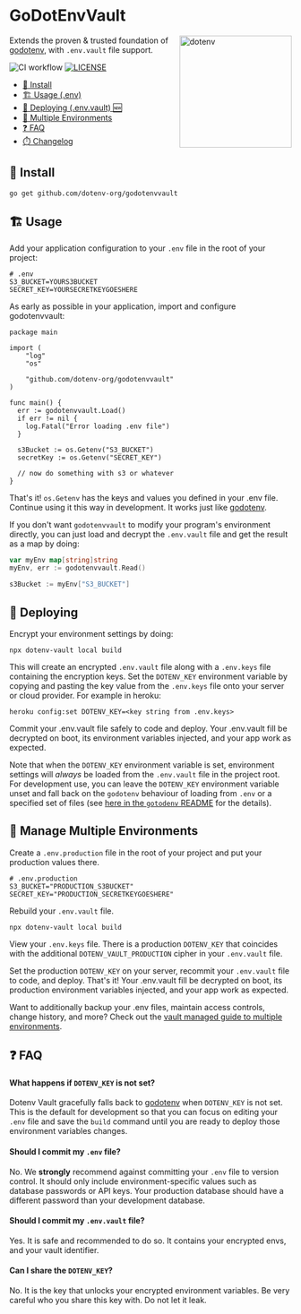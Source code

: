 # GoDotEnvVault

<img src="https://raw.githubusercontent.com/motdotla/dotenv/master/dotenv.svg" alt="dotenv" align="right" width="200" />

Extends the proven & trusted foundation of
[godotenv](https://github.com/joho/godotenv), with `.env.vault` file
support.

![CI workflow](https://github.com/dotenv-org/godotenvvault/actions/workflows/ci.yml/badge.svg)
[![LICENSE](https://img.shields.io/github/license/dotenv-org/godotenvvault.svg)](LICENSE)

* [🌱 Install](#-install)
* [🏗️ Usage (.env)](#-usage)
* [🚀 Deploying (.env.vault) 🆕](#-deploying)
* [🌴 Multiple Environments](#-manage-multiple-environments)
* [❓ FAQ](#-faq)
* [⏱️ Changelog](./CHANGELOG.md)


## 🌱 Install

```shell
go get github.com/dotenv-org/godotenvvault
```

## 🏗️ Usage

Add your application configuration to your `.env` file in the root of your project:

```shell
# .env
S3_BUCKET=YOURS3BUCKET
SECRET_KEY=YOURSECRETKEYGOESHERE
```

As early as possible in your application, import and configure godotenvvault:

```
package main

import (
    "log"
    "os"

    "github.com/dotenv-org/godotenvvault"
)

func main() {
  err := godotenvvault.Load()
  if err != nil {
    log.Fatal("Error loading .env file")
  }

  s3Bucket := os.Getenv("S3_BUCKET")
  secretKey := os.Getenv("SECRET_KEY")

  // now do something with s3 or whatever
}
```

That's it! `os.Getenv` has the keys and values you defined in your .env file. Continue using it this way in development. It works just like [godotenv](https://github.com/joho/godotenv).

If you don't want `godotenvvault` to modify your program's environment
directly, you can just load and decrypt the `.env.vault` file and get
the result as a map by doing:

```go
var myEnv map[string]string
myEnv, err := godotenvvault.Read()

s3Bucket := myEnv["S3_BUCKET"]
```

## 🚀 Deploying

Encrypt your environment settings by doing:

```shell
npx dotenv-vault local build
```

This will create an encrypted `.env.vault` file along with a
`.env.keys` file containing the encryption keys. Set the
`DOTENV_KEY` environment variable by copying and pasting
the key value from the `.env.keys` file onto your server
or cloud provider. For example in heroku:

```shell
heroku config:set DOTENV_KEY=<key string from .env.keys>
```

Commit your .env.vault file safely to code and deploy. Your .env.vault fill be decrypted on boot, its environment variables injected, and your app work as expected.

Note that when the `DOTENV_KEY` environment variable is set,
environment settings will *always* be loaded from the `.env.vault`
file in the project root. For development use, you can leave the
`DOTENV_KEY` environment variable unset and fall back on the
`godotenv` behaviour of loading from `.env` or a specified set of
files (see [here in the `gotodenv`
README](https://github.com/joho/godotenv#usage) for the details).

## 🌴 Manage Multiple Environments

Create a `.env.production` file in the root of your project and put your production values there.

```shell
# .env.production
S3_BUCKET="PRODUCTION_S3BUCKET"
SECRET_KEY="PRODUCTION_SECRETKEYGOESHERE"
```

Rebuild your `.env.vault` file.

```shell
npx dotenv-vault local build
```

View your `.env.keys` file. There is a production `DOTENV_KEY` that coincides with the additional `DOTENV_VAULT_PRODUCTION` cipher in your `.env.vault` file.

Set the production `DOTENV_KEY` on your server, recommit your `.env.vault` file to code, and deploy. That's it! Your .env.vault fill be decrypted on boot, its production environment variables injected, and your app work as expected.

Want to additionally backup your .env files, maintain access controls, change history, and more? Check out the [vault managed guide to multiple environments](https://www.dotenv.org/docs/languages/go#-manage-multiple-environments).

## ❓ FAQ

#### What happens if `DOTENV_KEY` is not set?

Dotenv Vault gracefully falls back to
[godotenv](https://github.com/joho/godotenv) when `DOTENV_KEY` is not
set. This is the default for development so that you can focus on
editing your `.env` file and save the `build` command until you are
ready to deploy those environment variables changes.

#### Should I commit my `.env` file?

No. We **strongly** recommend against committing your `.env` file to
version control. It should only include environment-specific values
such as database passwords or API keys. Your production database
should have a different password than your development database.

#### Should I commit my `.env.vault` file?

Yes. It is safe and recommended to do so. It contains your encrypted
envs, and your vault identifier.

#### Can I share the `DOTENV_KEY`?

No. It is the key that unlocks your encrypted environment variables.
Be very careful who you share this key with. Do not let it leak.
